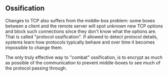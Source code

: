 ## Ossification

Changes to TCP also suffers from the middle-box problem: some boxes between a
client and the remote server will spot unknown new TCP options and block such
connections since they don't know what the options are. That is called
"protocol ossification". If allowed to detect protocol details, systems learn
how protocols typically behave and over time it becomes impossible to change
them.

The only truly effective way to "combat" ossification, is to encrypt as much
as possible of the communication to prevent middle-boxes to see much of the
protocol passing through.

